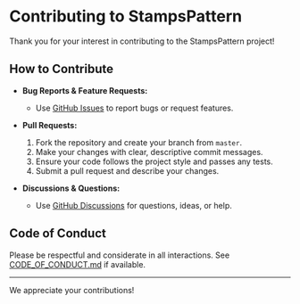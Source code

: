 # Contributing to StampsPattern

Thank you for your interest in contributing to the StampsPattern project!

## How to Contribute

- **Bug Reports & Feature Requests:**
  - Use [GitHub Issues](https://github.com/srnichols/StampsPattern/issues) to report bugs or request features.

- **Pull Requests:**
  1. Fork the repository and create your branch from `master`.
  2. Make your changes with clear, descriptive commit messages.
  3. Ensure your code follows the project style and passes any tests.
  4. Submit a pull request and describe your changes.

- **Discussions & Questions:**
  - Use [GitHub Discussions](https://github.com/srnichols/StampsPattern/discussions) for questions, ideas, or help.

## Code of Conduct

Please be respectful and considerate in all interactions. See [CODE_OF_CONDUCT.md](./CODE_OF_CONDUCT.md) if available.

---

We appreciate your contributions!
